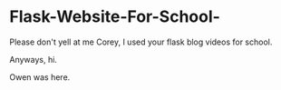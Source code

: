 # Flask-Website-For-School-

Please don't yell at me Corey, I used your flask blog videos for school.

Anyways, hi.

Owen was here.
